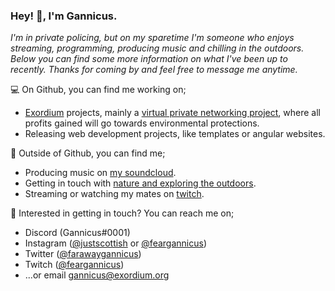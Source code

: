 ### Hey! 👋, I'm Gannicus.
*I'm in private policing, but on my sparetime I'm someone who enjoys streaming, programming, producing music and chilling in the outdoors. Below you can find some more information on what I've been up to recently. Thanks for coming by and feel free to message me anytime.*

💻 On Github, you can find me working on;
- [Exordium](https://github.com/exordium-dev) projects, mainly a [virtual private networking project](https://exordium.org), where all profits gained will go towards environmental protections.
- Releasing web development projects, like templates or angular websites. 

🌲 Outside of Github, you can find me;
- Producing music on [my soundcloud](https://soundcloud.com/feargannicus).
- Getting in touch with [nature and exploring the outdoors](https://www.instagram.com/justscottish/). 
- Streaming or watching my mates on [twitch](https://www.twitch.tv/feargannicus).

💬 Interested in getting in touch? You can reach me on; 
- Discord (Gannicus#0001)
- Instagram ([@justscottish](https://instagram.com/justscottish/) or [@feargannicus](https://instagram.com/feargannicus/))
- Twitter ([@farawaygannicus](https://twitter.com/farawaygannicus/))
- Twitch ([@feargannicus](https://twitch.tv/feargannicus/))
- ...or email [gannicus@exordium.org](mailto:gannicus@exordium.org)
